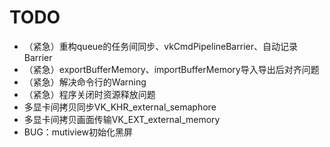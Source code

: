 # TODO
- （紧急）重构queue的任务间同步、vkCmdPipelineBarrier、自动记录Barrier
- （紧急）exportBufferMemory、importBufferMemory导入导出后对齐问题
- （紧急）解决命令行的Warning
- （紧急）程序关闭时资源释放问题
- 多显卡间拷贝同步VK_KHR_external_semaphore
- 多显卡间拷贝画面传输VK_EXT_external_memory
- BUG：mutiview初始化黑屏
